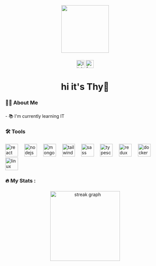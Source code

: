 <div align="center">
  <img height="150" src="https://taeluralexis.com/wp-content/uploads/2023/04/uqohmvsr0ilxd9wfb8bi.gif"  />
</div>

###

<div align="center">
  <img src="https://img.shields.io/static/v1?message=LinkedIn&logo=linkedin&label=&color=0077B5&logoColor=white&labelColor=&style=for-the-badge" height="25" alt="linkedin logo"  />
  <a href="https://www.facebook.com/thy015/" target="_blank">
    <img src="https://img.shields.io/static/v1?message=Facebook&logo=facebook&label=&color=1877F2&logoColor=white&labelColor=&style=for-the-badge" height="25" alt="facebook logo"  />
  </a>
</div>

###

<h1 align="center">hi it's Thy👋</h1>

###

<h3 align="left">👩‍💻  About Me</h3>

###

<p align="left">- 📚 I'm currently learning IT</p>

###

<h3 align="left">🛠 Tools </h3>

###

<div align="left">
  <img src="https://cdn.jsdelivr.net/gh/devicons/devicon/icons/react/react-original.svg" height="40" alt="react logo"  />
  <img width="12" />
  <img src="https://cdn.jsdelivr.net/gh/devicons/devicon/icons/nodejs/nodejs-original.svg" height="40" alt="nodejs logo"  />
  <img width="12" />
  <img src="https://cdn.jsdelivr.net/gh/devicons/devicon/icons/mongodb/mongodb-original.svg" height="40" alt="mongodb logo"  />
  <img width="12" />
  <img src="https://cdn.jsdelivr.net/gh/devicons/devicon/icons/tailwindcss/tailwindcss-original-wordmark.svg" height="40" alt="tailwindcss logo"  />
  <img width="12" />
  <img src="https://cdn.worldvectorlogo.com/logos/sass-1.svg" height="40" alt="sass logo"  />
  <img width="12" />
   <img src="https://vetores.org/wp-content/uploads/typescript.png" height="40" alt="typescript logo"  />
  <img width="12" />
  <img src="https://www.svgrepo.com/show/303557/redux-logo.svg" height="40" alt="redux logo"  />
  <img width="12" />
  <img src="https://cdn.jsdelivr.net/gh/devicons/devicon/icons/docker/docker-plain-wordmark.svg" height="40" alt="docker logo"  />
  <img width="12" />
  
  <img src="https://cdn.jsdelivr.net/gh/devicons/devicon/icons/linux/linux-original.svg" height="40" alt="linux logo"  />
</div>

###

<h3 align="left">🔥   My Stats :</h3>

###

<div align="center">
  <img src="https://streak-stats.demolab.com?user=thy015&locale=en&mode=daily&theme=dark&hide_border=false&border_radius=5&order=3" height="220" alt="streak graph"  />
</div>

###


###
